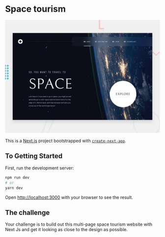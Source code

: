 # Space tourism

![Design preview for the Space tourism website coding challenge](./preview.jpg)

This is a [Next.js](https://nextjs.org/) project bootstrapped with [`create-next-app`](https://github.com/vercel/next.js/tree/canary/packages/create-next-app).

## To Getting Started

First, run the development server:

```bash
npm run dev
# or
yarn dev
```

Open [http://localhost:3000](http://localhost:3000) with your browser to see the result.

## The challenge

Your challenge is to build out this multi-page space tourism website with Next Js and get it looking as close to the design as possible.
